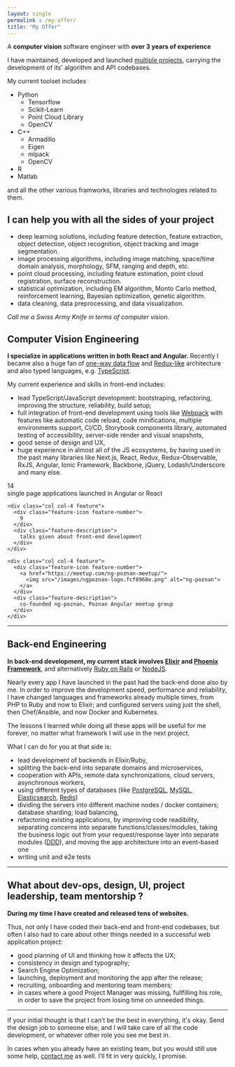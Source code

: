 ```yaml
---
layout: single
permalink : /my-offer/
title: "My Offer"
---
```

A **computer vision** software engineer with **over 3 years of experience**

I have maintained, developed and launched [multiple projects](), carrying the development of its' algorithm and API codebases.

My current toolset includes
- Python
	- Tensorflow
	- Scikit-Learn
	- Point Cloud Library
	- OpenCV
- C++
	- Armadillo
	- Eigen
	- mlpack
	- OpenCV
- R
- Matlab

and all the other various framworks, libraries and technologies related to them.

## I can help you with all the sides of your project
- deep learning solutions, including feature detection, feature extraction, object detection, object recognition, object tracking and image segmentation.
- image processing algorithms, including image matching, space/time domain analysis, morphology, SFM, ranging and depth, etc.
- point cloud processing, including feature estimation, point cloud registration, surface reconstruction.
- statistical optimization, including EM algorithm, Monto Carlo method, reinforcement learning, Bayesian optimization, genetic algorithm.
- data cleaning, data preprocessing, and data visualization.

*Call me a Swiss Army Knife in terms of computer vision.*

## <i class="fa fa-edit"></i> Computer Vision Engineering

  <p>
    <strong>I specialize in applications written in both React and Angular.</strong>
    Recently I became also a huge fan of
    <a href="https://jtom.me/talks/make-your-components-pure-and-dumb-and-composable.pdf" target="_blank">one-way data flow</a>
    and
    <a href="https://medium.com/@jtomaszewski/handling-asynchronous-actions-in-redux-86724ed87c6c" target="_blank">Redux-like</a>
    architecture and also typed languages, e.g.
    <a href="https://medium.com/@jtomaszewski/why-typescript-is-the-best-way-to-write-front-end-in-2019-feb855f9b164" target="_blank">TypeScript</a>.
  </p>

  <p>
    My current experience and skills in front-end includes:
  </p>
  <ul>
    <li>
      lead TypeScript/JavaScript development: bootstraping, refactoring,
      improving the structure, reliability, build setup;
    </li>
    <li>
      full integration of front-end development using tools like
      <a href="https://webpack.js.org/" rel="nofollow">Webpack</a> with features
      like automatic code reload, code minifications, multiple environments
      support, CI/CD, Storybook components library, automated testing of
      accessibility, server-side render and visual snapshots,
    </li>
    <li>
      good sense of design and UX,
    </li>
    <li>
      huge experience in almost all of the JS ecosystems, by having used in the
      past many libraries like Next.js, React, Redux, Redux-Observable, RxJS,
      Angular, Ionic Framework, Backbone, jQuery, Lodash/Underscore and many
      else.
    </li>
    <!-- <li>
      ... and even <strong>mobile app  development</strong> with the use of <a href="http://ionicframework.com/" rel="nofollow">Ionic Framework</a>.
      <br>
       With these, I can build a fully working native application for iOS and Android (both at once!) in Javascript in less than month.
       <br>
       <strong>You can already find some of my mobile applications in <a href="/portfolio/">my portfolio</a>.</strong>
    </li> -->
  </ul>

  <div class="row features">
    <div class="col col-4 feature">
      <div class="feature-icon feature-number">
        14
      </div>
      <div class="feature-description">
        single page applications launched in Angular or React
      </div>
    </div>

    <div class="col col-4 feature">
      <div class="feature-icon feature-number">
        9
      </div>
      <div class="feature-description">
        talks given about front-end development
      </div>
    </div>

    <div class="col col-4 feature">
      <div class="feature-icon feature-number">
        <a href="https://meetup.com/ng-poznan-meetup/">
          <img src="/images/ngpoznan-logo.fcf8968e.png" alt="ng-poznan">
        </a>
      </div>
      <div class="feature-description">
        co-founded ng-poznan, Poznan Angular meetup group
      </div>
    </div>
  </div>

  <hr>

  <h2 class="red">
    <i class="fa fa-code"></i>
    Back-end Engineering
  </h2>

  <p>
    <strong>In back-end development, my current stack involves
      <a href="http://elixir-lang.org/" rel="nofollow">Elixir</a> and
      <a href="http://phoenixframework.org/" rel="nofollow">Phoenix Framework</a></strong>, and alternatively
    <a href="http://rubyonrails.org/" rel="nofollow">Ruby on Rails</a> or
    <a href="https://nodejs.org/" rel="nofollow">NodeJS</a>.
  </p>
  <p>
    Nearly every app I have launched in the past had the back-end done also by
    me. In order to improve the development speed, performance and reliability,
    I have changed languages and frameworks already multiple times, from PHP to
    Ruby and now to Elixir; and configured servers using just the shell, then
    Chef/Ansible, and now Docker and Kubernetes.
  </p>
  <p>
    The lessons I learned while doing all these apps will be useful for me
    forever, no matter what framework I will use in the next project.
  </p>

  <p>
    What I can do for you at that side is:
  </p>

  <ul>
    <li>
      lead development of backends in Elixir/Ruby,
    </li>
    <li>
      splitting the back-end into separate domains and microservices,
    </li>
    <li>
      cooperation with APIs, remote data synchronizations, cloud servers,
      asynchronous workers,
    </li>
    <li>
      using different types of databases (like
      <a href="https://www.postgresql.org/" rel="nofollow">PostgreSQL</a>,
      <a href="https://www.mysql.com/" rel="nofollow">MySQL</a>,
      <a href="http://www.elasticsearch.org/" rel="nofollow">Elasticsearch</a>,
      <a href="http://redis.io/" rel="nofollow">Redis</a>)
    </li>
    <li>
      dividing the servers into different machine nodes / docker containers;
      database sharding; load balancing,
    </li>
    <li>
      refactoring existing applications, by improving code readibility,
      separating concerns into separate functions/classes/modules, taking the
      business logic out from your request/response layer into separate modules
      (<a href="https://en.wikipedia.org/wiki/Domain-driven_design" rel="nofollow">DDD</a>), and moving the app architecture into an event-based one
    </li>
    <li>
      writing unit and e2e tests
    </li>
  </ul>

  <hr>

  <h2 class="red">
    <i class="fa fa-terminal"></i>
    What about dev-ops, design, UI, project leadership, team mentorship ?
  </h2>

  <p>
    <strong>During my time I have created and released tens of websites.</strong>
  </p>

  <p>
    Thus, not only I have coded their back-end and front-end codebases, but
    often I also had to care about other things needed in a successful web
    application project:
  </p>

  <ul>
    <li>
      good planning of UI and thinking how it affects the UX;
    </li>
    <li>
      consistency in design and typography;
    </li>
    <li>
      Search Engine Optimization;
    </li>
    <li>
      launching, deployment and monitoring the app after the release;
    </li>
    <li>
      recruiting, onboarding and mentoring team members;
    </li>
    <li>
      in cases where a good Project Manager was missing, fullfilling his role,
      in order to save the project from losing time on unneeded things.
    </li>
  </ul>

  <hr>

  <p>
    If your initial thought is that I can’t be the best in everything, it's
    okay. Send the design job to someone else, and I will take care of all the
    code development, or whatever other role you see me best in.
  </p>

  <p>
    In cases when you already have an existing team, but you would still use
    some help, <a href="/contact/">contact me</a> as well.
    I’ll fit in very quickly, I promise.
  </p>
</div>